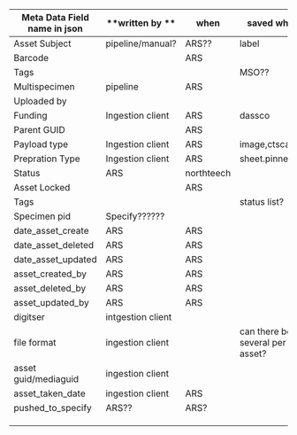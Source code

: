 | **Meta Data Field name in json** | **written by      ** | **when** | **saved where** | **when** | **Relevant into ** |
|----------------------------------|----------------------|----------|-----------------|----------|--------------------|
| Asset Subject                    | pipeline/manual?     | ARS??     | label              |
| Barcode                          |                      | ARS       |                    |
| Tags                             |                      |                 | MSO??              |
| Multispecimen                    | pipeline             | ARS       |                    |
| Uploaded by                      |                      |                 |                    |
| Funding                          | Ingestion client     | ARS        | dassco             |
| Parent GUID                      |                      | ARS       |                    |
| Payload type                     | Ingestion client     | ARS       | image,ctscan,txt   |
| Prepration Type                  | Ingestion client     | ARS       | sheet.pinned,dry   |
| Status                           | ARS            | northteech      |                    |
| Asset Locked                     |                      | ARS       |                    |
| Tags                             |                      |                 | status list?       |
| Specimen pid                     |        Specify?????? |                 |                    |
| date_asset_create                |  ARS           | ARS       |                    |
| date_asset_deleted               |  ARS           | ARS       |                    |
| date_asset_updated               |  ARS           | ARS       |                    |
| asset_created_by                 |  ARS           | ARS       |                    |
| asset_deleted_by                 |  ARS           | ARS       |                    |
| asset_updated_by                 |  ARS           | ARS       |                    |
| digitser                         |  intgestion client   |                 |                    |
| file format                      |  ingestion client    |                 | can there be several per asset?       |
| asset guid/mediaguid             |  ingestion client    |                 |                    |
| asset_taken_date                 |  ingestion client    | ARS       |                    |
| pushed_to_specify                |  ARS??         | ARS?      |                    |
|                                  |                      |                 |                    |
|                                  |                      |                 |                    |
|                                  |                      |                 |                    |
